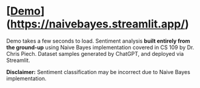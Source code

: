 # [[Demo](naivebayes.streamlit.app)](https://naivebayes.streamlit.app/) <u></u>

Demo takes a few seconds to load. Sentiment analysis **built entirely from the ground-up** using Naive Bayes implementation covered in CS 109 by Dr. Chris Piech. Dataset samples generated by ChatGPT, and deployed via Streamlit.

**Disclaimer:** Sentiment classification may be incorrect due to Naive Bayes implementation.
